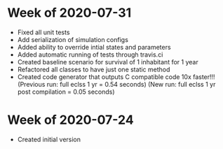 # Week of 2020-07-31
- Fixed all unit tests
- Add serialization of simulation configs
- Added ability to override intial states and parameters
- Added automatic running of tests through travis.ci
- Created baseline scenario for survival of 1 inhabitant for 1 year
- Refactored all classes to have just one static method
- Created code generator that outputs C compatible code 10x faster!!!
	(Previous run: full eclss 1 yr = 0.54 seconds)
	(New run: full eclss 1 yr post compilation = 0.05 seconds)

# Week of 2020-07-24
- Created initial version